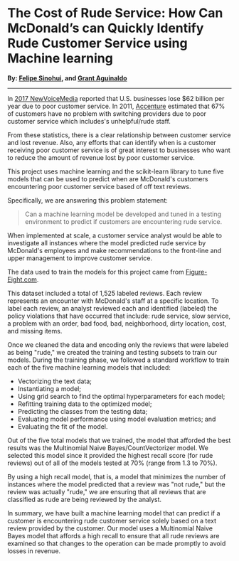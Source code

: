 # The Cost of Rude Service:  How Can McDonald’s can Quickly Identify Rude Customer Service using Machine learning

**By: [Felipe Sinohui](https://www.linkedin.com/in/felipesinohui/), and [Grant Aguinaldo](https://www.linkedin.com/in/grantaguinaldo/)**

***

In [2017 NewVoiceMedia](https://www.newvoicemedia.com/blog/the-62-billion-customer-service-scared-away-infographic) reported that U.S. businesses lose $62 billion per year due to poor customer service. In 2011, [Accenture](https://www.accenture.com/us-en/new-applied-now) estimated that 67% of customers have no problem with switching providers due to poor customer service which includes's unhelpful/rude staff.

From these statistics, there is a clear relationship between customer service and lost revenue.  Also, any efforts that can identify when is a customer receiving poor customer service is of great interest to businesses who want to reduce the amount of revenue lost by poor customer service.

This project uses machine learning and the scikit-learn library to tune five models that can be used to predict when are McDonald's customers encountering poor customer service based of off text reviews.  

Specifically, we are answering this problem statement:

>Can a machine learning model be developed and tuned in a testing environment to predict if customers are encountering rude service.  

When implemented at scale, a customer service analyst would be able to investigate all instances where the model predicted rude service by McDonald's employees and make recommendations to the front-line and upper management to improve customer service.

The data used to train the models for this project came from [Figure-Eight.com](https://www.figure-eight.com/wp-content/uploads/2016/03/McDonalds-Yelp-Sentiment-DFE.csv).  

This dataset included a total of 1,525 labeled reviews.  Each review represents an encounter with McDonald's staff at a specific location.  To label each review, an analyst reviewed each and identified (labeled) the policy violations that have occurred that include: rude service, slow service, a problem with an order, bad food, bad, neighborhood, dirty location, cost, and missing items. 

Once we cleaned the data and encoding only the reviews that were labeled as being "rude," we created the training and testing subsets to train our models.  During the training phase, we followed a standard workflow to train each of the five machine learning models that included: 

* Vectorizing the text data;
* Instantiating a model;
* Using grid search to find the optimal hyperparameters for each model;
* Refitting training data to the optimized model;
* Predicting the classes from the testing data;
* Evaluating model performance using model evaluation metrics; and 
* Evaluating the fit of the model.

Out of the five total models that we trained, the model that afforded the best results was the Multinomial Naive Bayes/CountVectorizer model. We selected this model since it provided the highest recall score (for rude reviews) out of all of the models tested at 70% (range from 1.3 to 70%).  

By using a high recall model, that is, a model that minimizes the number of instances where the model predicted that a review was "not rude," but the review was actually "rude," we are ensuring that all reviews that are classified as rude are being reviewed by the analyst.

In summary, we have built a machine learning model that can predict if a customer is encountering rude customer service solely based on a text review provided by the customer. Our model uses a Multinomial Naive Bayes model that affords a high recall to ensure that all rude reviews are examined so that changes to the operation can be made promptly to avoid losses in revenue.  
